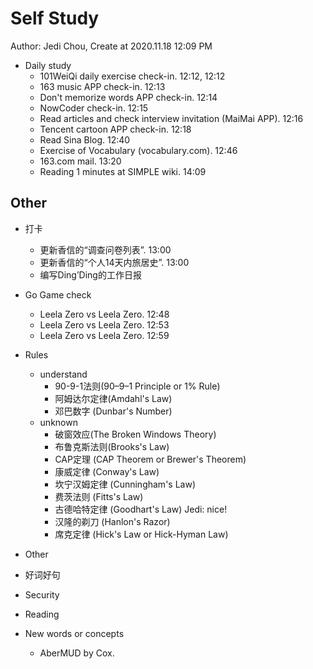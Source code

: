 # Self Study

Author: Jedi Chou, Create at 2020.11.18 12:09 PM

* Daily study
  * 101WeiQi daily exercise check-in. 12:12, 12:12
  * 163 music APP check-in. 12:13
  * Don't memorize words APP check-in. 12:14
  * NowCoder check-in. 12:15
  * Read articles and check interview invitation (MaiMai APP). 12:16
  * Tencent cartoon APP check-in. 12:18
  * Read Sina Blog. 12:40
  * Exercise of Vocabulary (vocabulary.com). 12:46
  * 163.com mail. 13:20
  * Reading 1 minutes at SIMPLE wiki. 14:09

## Other

* 打卡
  * 更新香信的“调查问卷列表”. 13:00
  * 更新香信的“个人14天内旅居史”. 13:00
  * 编写Ding’Ding的工作日报

* Go Game check
  * Leela Zero vs Leela Zero. 12:48
  * Leela Zero vs Leela Zero. 12:53
  * Leela Zero vs Leela Zero. 12:59

* Rules
  * understand
    * 90-9-1法则(90–9–1 Principle or 1% Rule)
    * 阿姆达尔定律(Amdahl's Law)
    * 邓巴数字 (Dunbar's Number)
  * unknown
    * 破窗效应(The Broken Windows Theory)
    * 布鲁克斯法则(Brooks's Law)
    * CAP定理 (CAP Theorem or Brewer's Theorem)
    * 康威定律 (Conway's Law)
    * 坎宁汉姆定律 (Cunningham's Law)
    * 费茨法则 (Fitts's Law)
    * 古德哈特定律 (Goodhart's Law) Jedi: nice!
    * 汉隆的剃刀 (Hanlon's Razor)
    * 席克定律 (Hick's Law or Hick-Hyman Law)
* Other
* 好词好句
* Security
* Reading
* New words or concepts
  * AberMUD by Cox.
